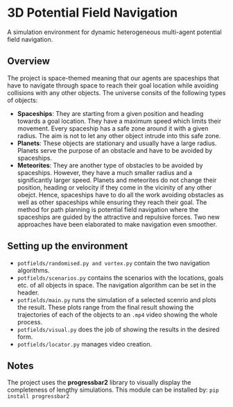 # 3D Potential Field Navigation
A simulation environment for dynamic heterogeneous multi-agent potential field navigation.

## Overview
The project is space-themed meaning that our agents are spaceships that have to navigate through space to reach their goal location while avoiding collisions with any other objects. The universe consits of the following types of objects:
- **Spaceships**: They are starting from a given position and heading towards a goal location. They have a maximum speed which limits their movement. Every spaceship has a safe zone around it with a given radius. The aim is not to let any other object intrude into this safe zone.
- **Planets**:  These objects are stationary and usually have  a large radius. Planets serve the purpose of an obstacle and have to be avoided by spaceships.
- **Meteorites**: They are another type of obstacles to be avoided by spaceships. However, they have a much smaller radius and a significantly larger speed.
Planets and meteorites do not change their position, heading or velocity if they come in the vicinity of any other obejct. Hence, spaceships have to do all the work avoiding obstacles as well as other spaceships while ensuring they reach their goal. The method for path planning is potential field navigation where the spaceships are guided by the attractive and repulsive forces. Two new approaches have been elaborated to make navigation even smoother.

## Setting up the environment

- `potfields/randomised.py and vortex.py` contain the two navigation algorithms.
- `potfields/scenarios.py` contains the scenarios with the locations, goals etc. of all objects in space. The navigation algorithm can be set in the header.
- `potfields/main.py` runs the simulation of a selected scenrio and plots the result. These plots range from the final result showing the trajectories of each of the objects to an `.mp4` video showing the whole process.
- `potfields/visual.py` does the job of showing the results in the desired form.
- `potfields/locator.py` manages video creation.



## Notes
The project uses the **progressbar2** library to visually display the completeness of lengthy simulations. This module can be installed by:
`pip install progressbar2`
